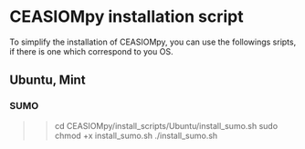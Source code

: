 # CEASIOMpy installation script

To simplify the installation of CEASIOMpy, you can use the followings sripts, if there is one which correspond to you OS.


## Ubuntu, Mint

### SUMO

>> cd CEASIOMpy/install_scripts/Ubuntu/install_sumo.sh
>> sudo chmod +x install_sumo.sh
>> ./install_sumo.sh